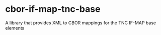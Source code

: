 # cbor-if-map-tnc-base
A library that provides XML to CBOR mappings for the TNC IF-MAP base elements
